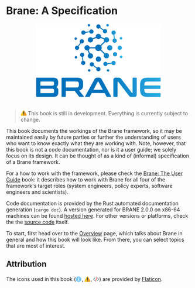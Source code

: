 # Brane: A Specification

<div align="center"><img src="./assets/img/brane_logo.png" alt="Brane logo" style="height: 200px;"/></div>
<br>

> <img src="./assets/img/warning.png" alt="drawing" width="16" style="margin-top: 2px; margin-bottom: -2px"/> This book is still in development. Everything is currently subject to change.

This book documents the workings of the Brane framework, so it may be maintained easily by future parties or further the understanding of users who want to know exactly what they are working with. Note, however, that this book is not a code documentation, nor is it a user guide; we solely focus on its design. It can be thought of as a kind of (informal) specification of a Brane framework.

For a how to work with the framework, please check the [Brane: The User Guide](https://wiki.enablingpersonalizedinterventions.nl/user-guide) book: it describes how to work with Brane for all four of the framework's target roles (system engineers, policy experts, software engineers and scientists).

Code documentation is provided by the Rust automated documentation generation (`cargo doc`). A version generated for BRANE 2.0.0 on x86-64 machines can be found [hosted here](https://wiki.enablingpersonalizedinterventions.nl/docs/brane_ctl/index.html). For other versions or platforms, check the the [source code](https://github.com/epi-project/brane) itself.

To start, first head over to the [Overview](./overview.md) page, which talks about Brane in general and how this book will look like. From there, you can select topics that are most of interest.


## Attribution
The icons used in this book (<img src="./assets/img/info.png" alt="info" width="16" style="margin-top: 3px; margin-bottom: -3px;"/>, <img src="./assets/img/warning.png" alt="warning" width="16" style="margin-top: 3px; margin-bottom: -3px;"/>, <img src="./assets/img/source.png" alt="source" width="16" style="margin-top: 3px; margin-bottom: -3px;"/>) are provided by [Flaticon](https://flaticon.com).
